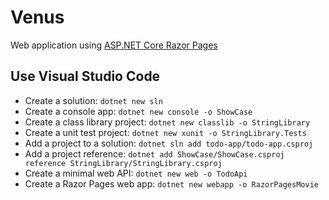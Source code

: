 # Venus

Web application using [ASP.NET Core Razor Pages](https://learn.microsoft.com/en-us/aspnet/core/tutorials/razor-pages/razor-pages-start)

## Use Visual Studio Code

* Create a solution: `dotnet new sln`
* Create a console app: `dotnet new console -o ShowCase`
* Create a class library project: `dotnet new classlib -o StringLibrary`
* Create a unit test project: `dotnet new xunit -o StringLibrary.Tests`
* Add a project to a solution: `dotnet sln add todo-app/todo-app.csproj`
* Add a project reference: `dotnet add ShowCase/ShowCase.csproj reference StringLibrary/StringLibrary.csproj`
* Create a minimal web API: `dotnet new web -o TodoApi`
* Create a Razor Pages web app: `dotnet new webapp -o RazorPagesMovie`
